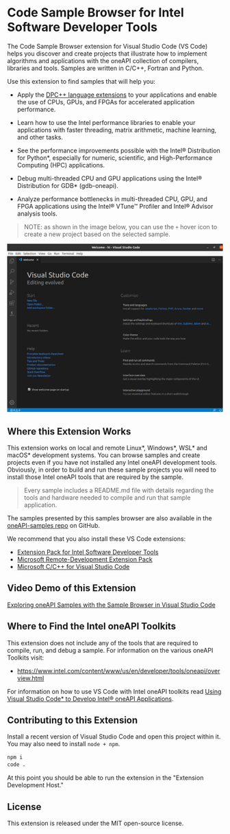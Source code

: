 # Code Sample Browser for Intel Software Developer Tools

The Code Sample Browser extension for Visual Studio Code (VS Code) helps you
discover and create projects
that illustrate how to implement algorithms and applications with the oneAPI
collection of compilers, libraries and tools. Samples are written in C/C++,
Fortran and Python.

Use this extension to find samples that will help you:

* Apply the [DPC++ language extensions][dpcpp] to your applications and enable
  the use of CPUs, GPUs, and FPGAs for accelerated application performance.

[dpcpp]: <https://oneapi-spec.uxlfoundation.org/specifications/oneapi/v1.3-rev-1/elements/sycl/source/>

* Learn how to use the Intel performance libraries to enable your applications
  with faster threading, matrix arithmetic, machine learning, and other tasks.

* See the performance improvements possible with the Intel® Distribution for
  Python\*, especially for numeric, scientific, and High-Performance Computing
  (HPC) applications.

* Debug multi-threaded CPU and GPU applications using the Intel® Distribution
  for GDB\* (gdb-oneapi).

* Analyze performance bottlenecks in multi-threaded CPU, GPU, and FPGA
  applications using the Intel® VTune&trade; Profiler and
  Intel® Advisor analysis tools.

> NOTE: as shown in the image below, you can use the `+` hover icon to create
> a new project based on the selected sample.

![Gif of the extension in action](demo.gif)


## Where this Extension Works

This extension works on local and remote Linux\*, Windows\*, WSL\* and macOS\*
development systems. You can browse samples and create projects even if you
have not installed any Intel oneAPI development tools. Obviously, in order to
build and run these sample projects you will need to install those Intel
oneAPI tools that are required by the sample.

> Every sample includes a README.md file with details regarding the tools
> and hardware needed to compile and run that sample application.

The samples presented by this samples browser are also available in the
[oneAPI-samples repo](https://github.com/oneapi-src/oneAPI-samples) on GitHub.

We recommend that you also install these VS Code extensions:

* [Extension Pack for Intel Software Developer Tools][pack]
* [Microsoft Remote-Development Extension Pack][remote]
* [Microsoft C/C++ for Visual Studio Code][cpp]

[pack]: <https://marketplace.visualstudio.com/items?itemName=intel-corporation.oneapi-extension-pack>
[remote]: <https://marketplace.visualstudio.com/items?itemName=ms-vscode-remote.vscode-remote-extensionpack>
[cpp]: <https://marketplace.visualstudio.com/items?itemName=ms-vscode.cpptools>

## Video Demo of this Extension

[Exploring oneAPI Samples with the Sample Browser in Visual Studio Code](https://youtu.be/hdpcNBB2aEU)


## Where to Find the Intel oneAPI Toolkits

This extension does not include any of the tools that are required to
compile, run, and debug a sample. For information on the various oneAPI
Toolkits visit:

* https://www.intel.com/content/www/us/en/developer/tools/oneapi/overview.html

For information on how to use VS Code with Intel oneAPI toolkits read
[Using Visual Studio Code\* to Develop Intel® oneAPI Applications][oneapi-toolkits].

[oneapi-toolkits]: <https://www.intel.com/content/www/us/en/develop/documentation/using-vs-code-with-intel-oneapi/top.html>


## Contributing to this Extension

Install a recent version of Visual Studio Code and open this project within
it. You may also need to install `node + npm`.

```bash
npm i
code .
```

At this point you should be able to run the extension in the "Extension
Development Host."


## License

This extension is released under the MIT open-source license.
